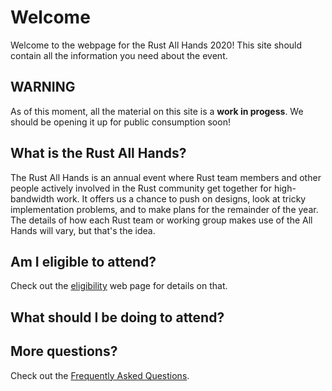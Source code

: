 # Welcome

Welcome to the webpage for the Rust All Hands 2020! This site should
contain all the information you need about the event.

## WARNING

As of this moment, all the material on this site is a **work in
progess**. We should be opening it up for public consumption soon!

## What is the Rust All Hands?

The Rust All Hands is an annual event where Rust team members and
other people actively involved in the Rust community get together for
high-bandwidth work. It offers us a chance to push on designs, look at
tricky implementation problems, and to make plans for the remainder of
the year. The details of how each Rust team or working group makes use
of the All Hands will vary, but that's the idea.

## Am I eligible to attend?

Check out the [eligibility] web page for details on that.

[eligibility]: ./eligibility.html

## What should I be doing to attend?


## More questions?

Check out the [Frequently Asked Questions](./faq.md).
